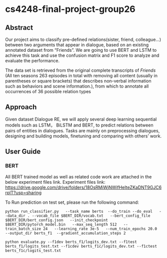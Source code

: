 # cs4248-final-project-group26

## **Abstract**
Our project aims to classify pre-defined relations(sister, friend, colleague...) between two arguments that appear in dialogue, based on an existing annotated dataset from “Friends”. We are going to use BERT and LSTM to achieve this task and use the confusion matrix and F1 score to analyze and evaluate the performance.  
  
The data set is retrieved from the original complete transcripts of *Friends* (All ten seasons 263 episodes in total with removing all content (usually in parentheses or square brackets) that describes non-verbal information such as behaviors and scene information.), from which to annotate all occurrences of 36 possible relation types
  
  
  

## **Approach**
Given dataset Dialogue RE, we will apply several deep learning sequential models such as LSTM， BiLSTM and BERT, to predict relations between pairs of entities in dialogues. Tasks are mainly on preprocessing dialogues, designing and building models, finetuning and comparing with others’ work.


## **User Guide**  
### **BERT**
All BERT trained model as well as related code work are attached in the below experiment files link.
Experiment files link: https://drive.google.com/drive/folders/18OsRMiWjNWifHeIteZKaDNT9GJC6rplT?usp=sharing

To Run prediction on test set, please run the following command:
  ```
  python run_classifier.py   --task_name berts  --do_train --do_eval   --data_dir . --vocab_file $BERT_DIR/vocab.txt   --bert_config_file $BERT_DIR/bert_config.json   --init_checkpoint $BERT_DIR/pytorch_model.bin   --max_seq_length 512   --train_batch_size 24   --learning_rate 3e-5   --num_train_epochs 20.0   --output_dir berts_f1  --gradient_accumulation_steps 2

  python evaluate.py --f1dev berts_f1/logits_dev.txt --f1test berts_f1/logits_test.txt --f1cdev berts_f1c/logits_dev.txt --f1ctest berts_f1c/logits_test.txt
  ```